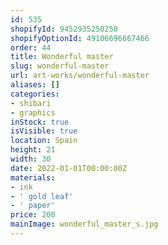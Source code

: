 ```yaml
---
id: 535
shopifyId: 9452935250250
shopifyOptionId: 49106696667466
order: 44
title: Wonderful master
slug: wonderful-master
url: art-works/wonderful-master
aliases: []
categories:
- shibari
- graphics
inStock: true
isVisible: true
location: Spain
height: 21
width: 30
date: 2022-01-01T00:00:00Z
materials:
- ink
- ' gold leaf'
- ' paper'
price: 200
mainImage: wonderful_master_s.jpg
---
```


